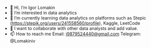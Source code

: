 - 👋 Hi, I’m Igor Lomakin 
- 👀 I’m interested in data analytics
- 🌱 I’m currently learning data analytics on platforms such as Stepic (https://stepik.org/users/241558560/profile), Kaggle, LeetCode
- 💞️ I want to collaborate with other data analysts and add value.
- 📫 How to reach me 
  Email: i9879524440@gmail.com Telegram: @Lomakiniv

<!---
IgorLomakin41/IgorLomakin41 is a ✨ special ✨ repository because its `README.md` (this file) appears on your GitHub profile.
You can click the Preview link to take a look at your changes.
--->
